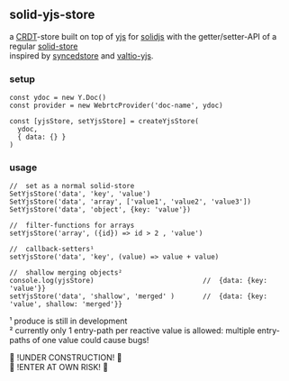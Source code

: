 ## solid-yjs-store

a [CRDT](https://en.wikipedia.org/wiki/Conflict-free_replicated_data_type)-store built on top of [yjs](https://github.com/yjs/yjs) for [solidjs](https://github.com/solidjs/solid) with the getter/setter-API of a regular [solid-store](https://www.solidjs.com/docs/latest#createstore)<br/>
inspired by [syncedstore](https://syncedstore.org/) and [valtio-yjs](https://github.com/dai-shi/valtio-yjs).<br/>

### setup
```
const ydoc = new Y.Doc()
const provider = new WebrtcProvider('doc-name', ydoc)

const [yjsStore, setYjsStore] = createYjsStore(
  ydoc,
  { data: {} }
)
```
### usage

```
//  set as a normal solid-store
SetYjsStore('data', 'key', 'value')
SetYjsStore('data', 'array', ['value1', 'value2', 'value3'])
SetYjsStore('data', 'object', {key: 'value'})

//  filter-functions for arrays
setYjsStore('array', ({id}) => id > 2 , 'value')

//  callback-setters¹
setYjsStore('data', 'key', (value) => value + value)

//  shallow merging objects²
console.log(yjsStore)                           //  {data: {key: 'value'}}
setYjsStore('data', 'shallow', 'merged' )       //  {data: {key: 'value', shallow: 'merged'}}
```

¹ produce is still in development <br/>
² currently only 1 entry-path per reactive value is allowed: multiple entry-paths of one value could cause bugs!

🚧 !UNDER CONSTRUCTION! 🚧<br/>
🚧 !ENTER  AT OWN RISK! 🚧
